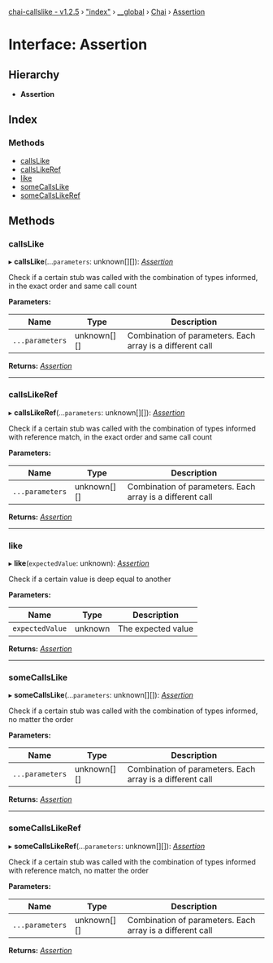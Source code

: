 [chai-callslike - v1.2.5](../README.md) › ["index"](../modules/_index_.md) › [__global](../modules/_index_.__global.md) › [Chai](../modules/_index_.__global.chai.md) › [Assertion](_index_.__global.chai.assertion.md)

# Interface: Assertion

## Hierarchy

* **Assertion**

## Index

### Methods

* [callsLike](_index_.__global.chai.assertion.md#callslike)
* [callsLikeRef](_index_.__global.chai.assertion.md#callslikeref)
* [like](_index_.__global.chai.assertion.md#like)
* [someCallsLike](_index_.__global.chai.assertion.md#somecallslike)
* [someCallsLikeRef](_index_.__global.chai.assertion.md#somecallslikeref)

## Methods

###  callsLike

▸ **callsLike**(...`parameters`: unknown[][]): *[Assertion](_index_.__global.chai.assertion.md)*

Check if a certain stub was called with the combination of types informed, in the exact order and same call count

**Parameters:**

Name | Type | Description |
------ | ------ | ------ |
`...parameters` | unknown[][] | Combination of parameters. Each array is a different call  |

**Returns:** *[Assertion](_index_.__global.chai.assertion.md)*

___

###  callsLikeRef

▸ **callsLikeRef**(...`parameters`: unknown[][]): *[Assertion](_index_.__global.chai.assertion.md)*

Check if a certain stub was called with the combination of types informed with reference match, in the exact order and same call count

**Parameters:**

Name | Type | Description |
------ | ------ | ------ |
`...parameters` | unknown[][] | Combination of parameters. Each array is a different call  |

**Returns:** *[Assertion](_index_.__global.chai.assertion.md)*

___

###  like

▸ **like**(`expectedValue`: unknown): *[Assertion](_index_.__global.chai.assertion.md)*

Check if a certain value is deep equal to another

**Parameters:**

Name | Type | Description |
------ | ------ | ------ |
`expectedValue` | unknown | The expected value  |

**Returns:** *[Assertion](_index_.__global.chai.assertion.md)*

___

###  someCallsLike

▸ **someCallsLike**(...`parameters`: unknown[][]): *[Assertion](_index_.__global.chai.assertion.md)*

Check if a certain stub was called with the combination of types informed, no matter the order

**Parameters:**

Name | Type | Description |
------ | ------ | ------ |
`...parameters` | unknown[][] | Combination of parameters. Each array is a different call  |

**Returns:** *[Assertion](_index_.__global.chai.assertion.md)*

___

###  someCallsLikeRef

▸ **someCallsLikeRef**(...`parameters`: unknown[][]): *[Assertion](_index_.__global.chai.assertion.md)*

Check if a certain stub was called with the combination of types informed with reference match, no matter the order

**Parameters:**

Name | Type | Description |
------ | ------ | ------ |
`...parameters` | unknown[][] | Combination of parameters. Each array is a different call  |

**Returns:** *[Assertion](_index_.__global.chai.assertion.md)*
